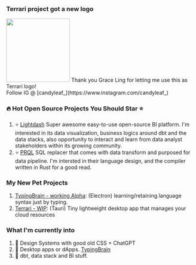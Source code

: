 ### Terrari project got a new logo
<img src="https://user-images.githubusercontent.com/4682613/223884034-7c312ad6-b47f-463a-a3ad-f5a47c6bdb9b.png" width="170px" />
Thank you Grace Ling for letting me use this as Terrari logo! <br/>
Follow IG @ [candyleaf_](https://www.instagram.com/candyleaf_) 

### 🔥 Hot Open Source Projects You Should Star ⭐️
1. ⭐️ [Lightdash](https://github.com/lightdash/lightdash) Super awesome easy-to-use open-source BI platform. I'm interested in its data visualization, business logics around dbt and the data stacks, also opportunity to interact and learn from data analyst stakeholders within its growing community.
2. ⭐️ [PRQL](https://github.com/prql/prql) SQL replacer that comes with data transform and purposed for data pipeline. I'm intersted in their language design, and the compiler written in Rust for a good read.

### My New Pet Projects
1. [TypingBrain - working Alpha](https://github.com/the-watchmaker/typingbrain): (Electron) learning/retaining language syntax just by typing. 
2. [Terrari - WIP](https://github.com/the-watchmaker/terrari): (Tauri) Tiny lightweight desktop app that manages your cloud resources

### What I'm currently into
1. 🎨 Design Systems with good old CSS + ChatGPT 
2. 📡 Desktop apps or dApps. [TypingBrain](https://github.com/the-watchmaker/typingbrain) 
3. 📝 dbt, data stack and BI stuff. 
